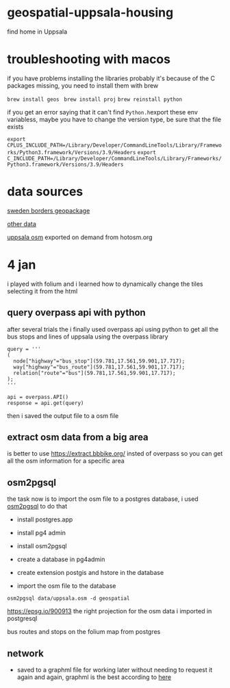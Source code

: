 # geospatial-uppsala-housing
find home in Uppsala 


# troubleshooting with macos 

if you have problems installing the libraries probably it's because of the C packages missing, you need to install them with brew

```brew install geos ```
```brew install proj```
```brew reinstall python ```

if you get an error saying that it can't find ``` Python.h ```export these env variabless, maybe you have to change the version type, be sure that the file exists 

```export CPLUS_INCLUDE_PATH=/Library/Developer/CommandLineTools/Library/Frameworks/Python3.framework/Versions/3.9/Headers```
```export C_INCLUDE_PATH=/Library/Developer/CommandLineTools/Library/Frameworks/Python3.framework/Versions/3.9/Headers```


# data sources 
[sweden borders geopackage ](https://www.scb.se/en/services/open-data-api/open-geodata/localities/)


[other data](https://www.geodata.se/geodataportalen/srv/swe/catalog.search#/metadata/a1bff81d-5b69-483d-bd10-497ddb934b53)


[uppsala osm](https://export.hotosm.org/en/v3/exports/5c3878b4-273b-4c52-a9d5-0f17c3fdbef3) exported on demand from hotosm.org



# 4 jan 

i played with folium and i learned how to dynamically change the tiles selecting it from the html


## query overpass api with python 
after several trials the i finally used overpass api using python to get all the bus stops and lines of uppsala using the overpass library  

```
query = '''
(
  node["highway"="bus_stop"](59.781,17.561,59.901,17.717);
  way["highway"="bus_route"](59.781,17.561,59.901,17.717);
  relation["route"="bus"](59.781,17.561,59.901,17.717);
);
'''

api = overpass.API()
response = api.get(query)

```
then i saved the output file to a osm file

## extract osm data from a big area 
is better to use https://extract.bbbike.org/ insted of overpass so you can get all the osm information for a specific area 


## osm2pgsql
the task now is to import the osm file to a postgres database, i used [osm2pgsql](https://osm2pgsql.org/doc/manual.html) to do that

- install postgres.app
- install pg4 admin 
- install osm2pgsql
- create a database in pg4admin
- create extension postgis and hstore in the database

- import the osm file to the database
```
osm2pgsql data/uppsala.osm -d geospatial

```


https://epsg.io/900913 the right projection for the osm data i imported in postgresql

bus routes and stops on the folium map from postgres 

## network 
- saved to a graphml file for working later without needing to request it again and again, graphml is the best according to [here](https://github.com/gboeing/osmnx-examples/blob/cc2308ce7deb30fda4a24e8f8eec7906bbc631e3/notebooks/05-save-load-networks.ipynb)



